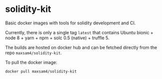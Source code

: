 # solidity-kit
Basic docker images with tools for solidity development and CI.

Currently, there is only a single tag `latest` that contains Ubuntu bionic + node 8 + yarn + npm + solc 0.5 (native) + truffle 5.

The builds are hosted on docker hub and can be fetched directly from the repo `maxsam4/solidity-kit`.

To pull the docker image:
```
docker pull maxsam4/solidity-kit
```
